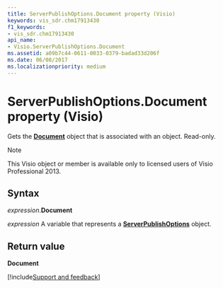 ```yaml
---
title: ServerPublishOptions.Document property (Visio)
keywords: vis_sdr.chm17913430
f1_keywords:
- vis_sdr.chm17913430
api_name:
- Visio.ServerPublishOptions.Document
ms.assetid: a09b7c44-0611-0033-0379-badad33d206f
ms.date: 06/08/2017
ms.localizationpriority: medium
---
```



# ServerPublishOptions.Document property (Visio)

Gets the **[Document](Visio.Document.md)** object that is associated with an object. Read-only.


> [!NOTE] 
> This Visio object or member is available only to licensed users of Visio Professional 2013.


## Syntax

_expression_.**Document**

_expression_ A variable that represents a **[ServerPublishOptions](Visio.ServerPublishOptions.md)** object.


## Return value

 **Document**

[!include[Support and feedback](~/includes/feedback-boilerplate.md)]